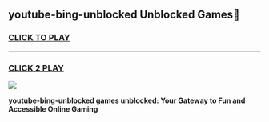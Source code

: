 
## youtube-bing-unblocked Unblocked Games👋
<h3>
<a href="https://news.freeplayer.one?title=youtube-bing-unblocked&ref=16F">CLICK TO PLAY</a></h3>
<hr>

<h3>
<a href="https://news.freeplayer.one?title=youtube-bing-unblocked&ref=16F">CLICK 2 PLAY</a>
  
</h3>

<a href="https://news.freeplayer.one?title=youtube-bing-unblocked&ref=16F/"><img src="https://clearcache.store/games.png"></a>


**youtube-bing-unblocked games unblocked: Your Gateway to Fun and Accessible Online Gaming**
